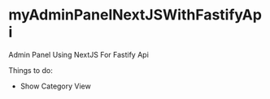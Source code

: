 # myAdminPanelNextJSWithFastifyApi
Admin Panel Using NextJS For Fastify Api

Things to do:
- Show Category View
